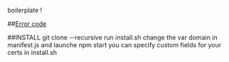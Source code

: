 boilerplate !


##[Error code](https://github.com/amaurybrisou/dictionary-error)


##INSTALL
		git clone --recursive <repo url>
		run install.sh <you domain name>
		change the var domain in manifest.js 
		and launche npm start
		you can specify custom fields for your certs in install.sh